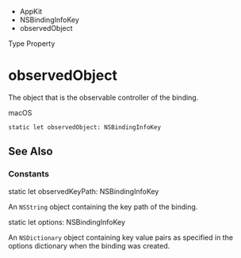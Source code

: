 

- AppKit
- NSBindingInfoKey
-  observedObject 

Type Property

# observedObject

The object that is the observable controller of the binding.

macOS

``` source
static let observedObject: NSBindingInfoKey
```

## See Also

### Constants

static let observedKeyPath: NSBindingInfoKey

An `NSString` object containing the key path of the binding.

static let options: NSBindingInfoKey

An `NSDictionary` object containing key value pairs as specified in the options dictionary when the binding was created.

